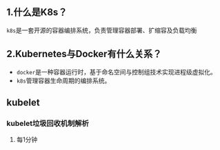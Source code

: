 ## 1.什么是K8s？

`k8s`是一套开源的容器编排系统，负责管理容器部署、扩缩容及负载均衡

## 2.Kubernetes与Docker有什么关系？

- `docker`是一种容器运行时，基于命名空间与控制组技术实现进程级虚拟化。
- `k8s`管理容器生命周期的编排系统。

## kubelet

### kubelet垃圾回收机制解析

1. 每1分钟




